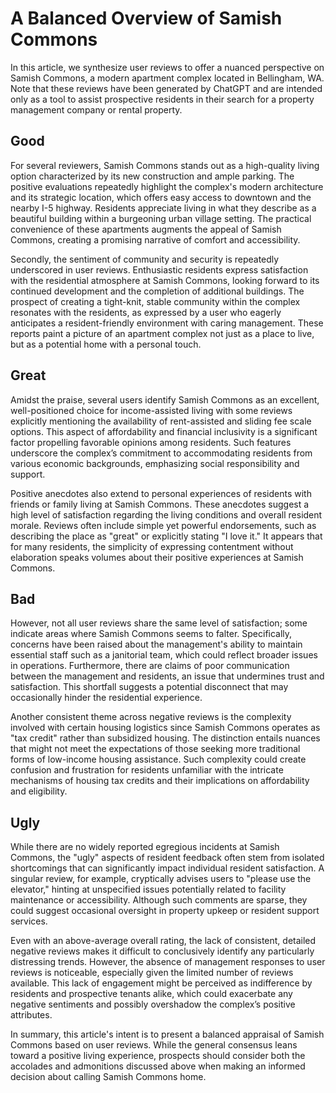 # A Balanced Overview of Samish Commons

In this article, we synthesize user reviews to offer a nuanced perspective on Samish Commons, a modern apartment complex located in Bellingham, WA. Note that these reviews have been generated by ChatGPT and are intended only as a tool to assist prospective residents in their search for a property management company or rental property.

## Good

For several reviewers, Samish Commons stands out as a high-quality living option characterized by its new construction and ample parking. The positive evaluations repeatedly highlight the complex's modern architecture and its strategic location, which offers easy access to downtown and the nearby I-5 highway. Residents appreciate living in what they describe as a beautiful building within a burgeoning urban village setting. The practical convenience of these apartments augments the appeal of Samish Commons, creating a promising narrative of comfort and accessibility.

Secondly, the sentiment of community and security is repeatedly underscored in user reviews. Enthusiastic residents express satisfaction with the residential atmosphere at Samish Commons, looking forward to its continued development and the completion of additional buildings. The prospect of creating a tight-knit, stable community within the complex resonates with the residents, as expressed by a user who eagerly anticipates a resident-friendly environment with caring management. These reports paint a picture of an apartment complex not just as a place to live, but as a potential home with a personal touch.

## Great

Amidst the praise, several users identify Samish Commons as an excellent, well-positioned choice for income-assisted living with some reviews explicitly mentioning the availability of rent-assisted and sliding fee scale options. This aspect of affordability and financial inclusivity is a significant factor propelling favorable opinions among residents. Such features underscore the complex’s commitment to accommodating residents from various economic backgrounds, emphasizing social responsibility and support.

Positive anecdotes also extend to personal experiences of residents with friends or family living at Samish Commons. These anecdotes suggest a high level of satisfaction regarding the living conditions and overall resident morale. Reviews often include simple yet powerful endorsements, such as describing the place as "great" or explicitly stating "I love it." It appears that for many residents, the simplicity of expressing contentment without elaboration speaks volumes about their positive experiences at Samish Commons.

## Bad

However, not all user reviews share the same level of satisfaction; some indicate areas where Samish Commons seems to falter. Specifically, concerns have been raised about the management's ability to maintain essential staff such as a janitorial team, which could reflect broader issues in operations. Furthermore, there are claims of poor communication between the management and residents, an issue that undermines trust and satisfaction. This shortfall suggests a potential disconnect that may occasionally hinder the residential experience.

Another consistent theme across negative reviews is the complexity involved with certain housing logistics since Samish Commons operates as "tax credit" rather than subsidized housing. The distinction entails nuances that might not meet the expectations of those seeking more traditional forms of low-income housing assistance. Such complexity could create confusion and frustration for residents unfamiliar with the intricate mechanisms of housing tax credits and their implications on affordability and eligibility.

## Ugly

While there are no widely reported egregious incidents at Samish Commons, the "ugly" aspects of resident feedback often stem from isolated shortcomings that can significantly impact individual resident satisfaction. A singular review, for example, cryptically advises users to "please use the elevator," hinting at unspecified issues potentially related to facility maintenance or accessibility. Although such comments are sparse, they could suggest occasional oversight in property upkeep or resident support services.

Even with an above-average overall rating, the lack of consistent, detailed negative reviews makes it difficult to conclusively identify any particularly distressing trends. However, the absence of management responses to user reviews is noticeable, especially given the limited number of reviews available. This lack of engagement might be perceived as indifference by residents and prospective tenants alike, which could exacerbate any negative sentiments and possibly overshadow the complex’s positive attributes.

In summary, this article's intent is to present a balanced appraisal of Samish Commons based on user reviews. While the general consensus leans toward a positive living experience, prospects should consider both the accolades and admonitions discussed above when making an informed decision about calling Samish Commons home.
